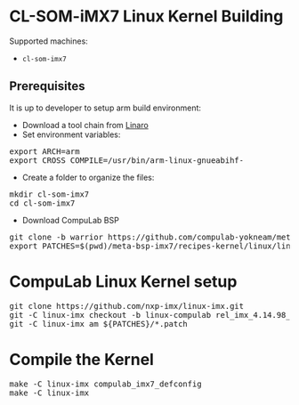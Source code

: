 # CL-SOM-iMX7 Linux Kernel Building

Supported machines:

* `cl-som-imx7`

## Prerequisites
It is up to developer to setup arm build environment:
* Download a tool chain from [Linaro](https://releases.linaro.org/components/toolchain/binaries/latest-7/arm-linux-gnueabihf/)
* Set environment variables:
<pre>
export ARCH=arm
export CROSS_COMPILE=/usr/bin/arm-linux-gnueabihf-
</pre>
* Create a folder to organize the files:
<pre>
mkdir cl-som-imx7
cd cl-som-imx7
</pre>
* Download CompuLab BSP
<pre>
git clone -b warrior https://github.com/compulab-yokneam/meta-bsp-imx7.git
export PATCHES=$(pwd)/meta-bsp-imx7/recipes-kernel/linux/linux-compulab-4.14.98/cl-som-imx7
</pre>

# CompuLab Linux Kernel setup
<pre>
git clone https://github.com/nxp-imx/linux-imx.git
git -C linux-imx checkout -b linux-compulab rel_imx_4.14.98_2.0.0_ga
git -C linux-imx am ${PATCHES}/*.patch
</pre>

# Compile the Kernel
<pre>
make -C linux-imx compulab_imx7_defconfig
make -C linux-imx
</pre>
